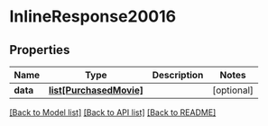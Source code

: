 # InlineResponse20016

## Properties
Name | Type | Description | Notes
------------ | ------------- | ------------- | -------------
**data** | [**list[PurchasedMovie]**](PurchasedMovie.md) |  | [optional] 

[[Back to Model list]](../README.md#documentation-for-models) [[Back to API list]](../README.md#documentation-for-api-endpoints) [[Back to README]](../README.md)

